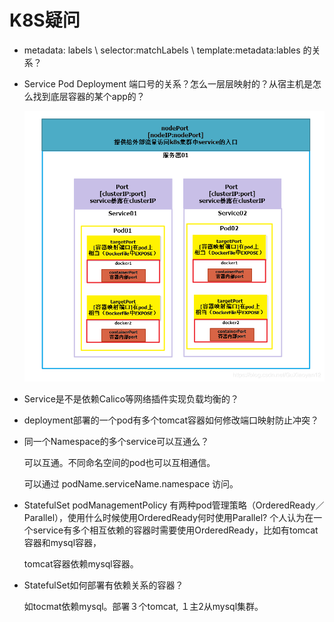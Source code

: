 # K8S疑问

+ metadata: labels \ selector:matchLabels \ template:metadata:lables 的关系？

+ Service Pod Deployment 端口号的关系？怎么一层层映射的？从宿主机是怎么找到底层容器的某个app的？

  ![](../img/k8s各层级端口对应关系.png)

+ Service是不是依赖Calico等网络插件实现负载均衡的？

+ deployment部署的一个pod有多个tomcat容器如何修改端口映射防止冲突？

+ 同一个Namespace的多个service可以互通么？

  可以互通。不同命名空间的pod也可以互相通信。

  可以通过 podName.serviceName.namespace 访问。

+ StatefulSet podManagementPolicy 有两种pod管理策略（OrderedReady／Parallel），使用什么时候使用OrderedReady何时使用Parallel?
  个人认为在一个service有多个相互依赖的容器时需要使用OrderedReady，比如有tomcat容器和mysql容器，

  tomcat容器依赖mysql容器。

+ StatefulSet如何部署有依赖关系的容器？

  如tocmat依赖mysql。部署３个tomcat, １主2从mysql集群。

  

  